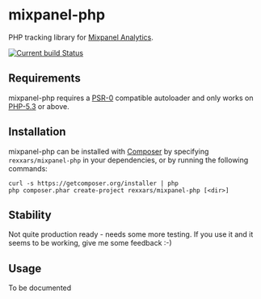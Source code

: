 # mixpanel-php
PHP tracking library for [Mixpanel Analytics](https://mixpanel.com/).

[![Current build Status](https://secure.travis-ci.org/rexxars/mixpanel-php.png)](http://travis-ci.org/rexxars/mixpanel-php)

## Requirements
mixpanel-php requires a [PSR-0](http://groups.google.com/group/php-standards) compatible autoloader and only works on [PHP-5.3](http://php.net/) or above.

## Installation
mixpanel-php can be installed with [Composer](http://getcomposer.org/) by specifying `rexxars/mixpanel-php` in your dependencies, or by running the following commands:

```
curl -s https://getcomposer.org/installer | php
php composer.phar create-project rexxars/mixpanel-php [<dir>]
```

## Stability
Not quite production ready - needs some more testing. If you use it and it seems to be working, give me some feedback :-)

## Usage
To be documented
